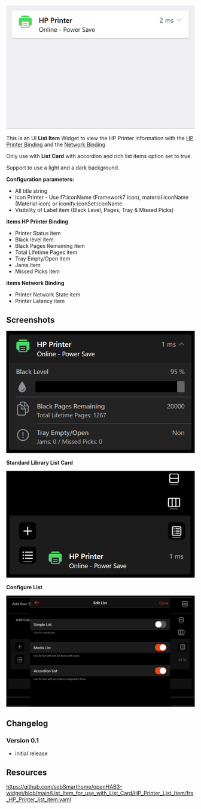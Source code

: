 ![Screen1](https://github.com/sebSmarthome/openHAB3-widget/raw/main/List_Item_for_use_with_List_Card/HP_Printer_List_Item/screenshots/HPPrinterListItemScreenShot.gif)

This is an UI **List Item** Widget to view the HP Printer information with the [HP Printer Binding](https://www.openhab.org/addons/bindings/hpprinter/) and the [Network Binding](https://www.openhab.org/addons/bindings/network/)

Only use with **List Card** with accordion and rich list items option set to true.

Support to use a light and a dark background.

**Configuration parameters:**

* All title string
* Icon Printer - Use f7:iconName (Framework7 icon), material:iconName (Material icon) or iconify:iconSet:iconName
* Visibility of Label item (Black Level, Pages, Tray & Missed Picks)

**items HP Printer Binding**

* Printer Status item
* Black level item
* Black Pages Remaining item
* Total Lifetime Pages item
* Tray Empty/Open item
* Jams item
* Missed Picks item

**items Network Binding**

* Printer Network State item
* Printer Latency item

## Screenshots

![Screen4](https://github.com/sebSmarthome/openHAB3-widget/raw/main/List_Item_for_use_with_List_Card/HP_Printer_List_Item/screenshots/HPPrinterListItemScreenShot4.png)

**Standard Library List Card**

![Screen2](https://github.com/sebSmarthome/openHAB3-widget/raw/main/List_Item_for_use_with_List_Card/HP_Printer_List_Item/screenshots/HPPrinterListItemScreenShot3.png)

**Configure List**

![Screen3](https://github.com/sebSmarthome/openHAB3-widget/raw/main/List_Item_for_use_with_List_Card/Astro_Moon_List_Item/screenshots/AstroMoonListItemScreenShot2.PNG)

## Changelog

### Version 0.1

* initial release

## Resources

<https://github.com/sebSmarthome/openHAB3-widget/blob/main/List_Item_for_use_with_List_Card/HP_Printer_List_Item/frs_HP_Printer_list_item.yaml>